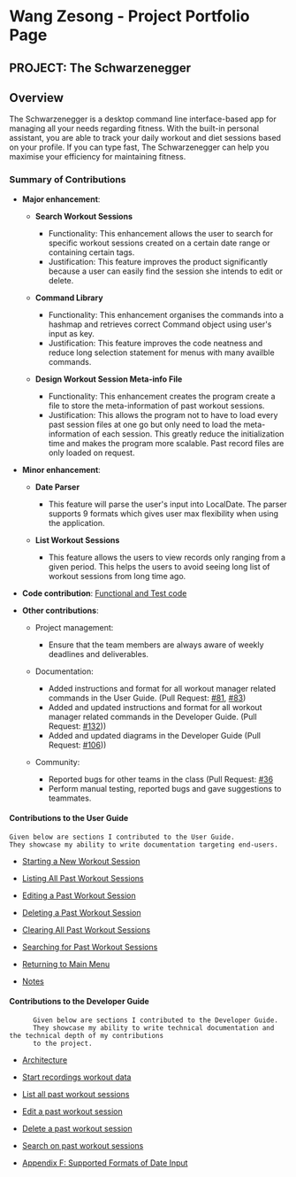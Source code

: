 # Wang Zesong - Project Portfolio Page

## PROJECT: The Schwarzenegger

## Overview
The Schwarzenegger is a desktop command line interface-based app for managing all your needs regarding fitness. With the built-in personal assistant, you are able to track your daily workout and diet sessions based on your profile. If you can type fast, The Schwarzenegger can help you maximise your efficiency for maintaining fitness.

### Summary of Contributions
+ **Major enhancement**:
    + **Search Workout Sessions**
        + Functionality: This enhancement allows the user to search for specific workout sessions created on a certain date range or containing certain tags.
        + Justification: This feature improves the product significantly because a user can easily find the session she intends to edit or delete.
      
    + **Command Library**
        + Functionality: This enhancement organises the commands into a hashmap and retrieves correct Command object using user's input as key.
        + Justification: This feature improves the code neatness and reduce long selection statement for menus with many availble commands. 
         
    + **Design Workout Session Meta-info File**
        + Functionality: This enhancement creates the program create a file to store the meta-information of past workout sessions. 
        + Justification: This allows the program not to have to load every past session files at one go but only need to load the meta-information of each session. This greatly reduce the initialization time and makes the program more scalable. Past record files are only loaded on request.
         
+ **Minor enhancement**:
    + **Date Parser**
        + This feature will parse the user's input into LocalDate. The parser supports 9 formats which gives user max flexibility when using the application.
        
    + **List Workout Sessions**
        + This feature allows the users to view records only ranging from a given period. This helps the users to avoid seeing long list of workout sessions from long time ago.
        
            
+ **Code contribution**: [Functional and Test code](https://nus-cs2113-ay2021s1.github.io/tp-dashboard/#breakdown=true&search=wgzesg&sort=groupTitle&sortWithin=title&since=2020-09-27&timeframe=commit&mergegroup=&groupSelect=groupByRepos&checkedFileTypes=docs~functional-code~test-code~other)
      
+ **Other contributions**:
    + Project management:
        + Ensure that the team members are always aware of weekly deadlines and deliverables.
           
    + Documentation:
         + Added instructions and format for all workout manager related commands in the User Guide. (Pull Request: [#81](https://github.com/AY2021S1-CS2113T-F11-1/tp/pull/81), [#83](https://github.com/AY2021S1-CS2113T-F11-1/tp/pull/83))
         + Added and updated instructions and format for all workout manager related commands in the Developer Guide. (Pull Request: [#132](https://github.com/AY2021S1-CS2113T-F11-1/tp/pull/132)))
         + Added and updated diagrams in the Developer Guide (Pull Request: [#106](https://github.com/AY2021S1-CS2113T-F11-1/tp/pull/106)))
         
    + Community:
        + Reported bugs for other teams in the class (Pull Request: [#36](https://github.com/nus-cs2113-AY2021S1/tp/pulls?q=is%3Aopen+is%3Apr+CS2113-T13-3+)
        + Perform manual testing, reported bugs and gave suggestions to teammates.
             
#### Contributions to the User Guide
```
Given below are sections I contributed to the User Guide.   
They showcase my ability to write documentation targeting end-users.
```

  + [Starting a New Workout Session](https://ay2021s1-cs2113t-f11-1.github.io/tp/UserGuide.html#workout-start) 
  
  + [Listing All Past Workout Sessions](https://ay2021s1-cs2113t-f11-1.github.io/tp/UserGuide.html#workout-list)
  
  + [Editing a Past Workout Session](https://ay2021s1-cs2113t-f11-1.github.io/tp/UserGuide.html#workout-edit)
  
  + [Deleting a Past Workout Session](https://ay2021s1-cs2113t-f11-1.github.io/tp/UserGuide.html#workout-delete)
  
  + [Clearing All Past Workout Sessions](https://ay2021s1-cs2113t-f11-1.github.io/tp/UserGuide.html#workout-clear)
  
  + [Searching for Past Workout Sessions](https://ay2021s1-cs2113t-f11-1.github.io/tp/UserGuide.html#workout-search)
      
  + [Returning to Main Menu](https://ay2021s1-cs2113t-f11-1.github.io/tp/UserGuide.html#workout-end)
  
  + [Notes](https://ay2021s1-cs2113t-f11-1.github.io/tp/UserGuide.html#notes)
      
#### Contributions to the Developer Guide
      
```
      Given below are sections I contributed to the Developer Guide. 
      They showcase my ability to write technical documentation and the technical depth of my contributions
      to the project.
```
      
  + [Architecture](https://ay2021s1-cs2113t-f11-1.github.io/tp/DeveloperGuide.html#architecture)
  
  + [Start recordings workout data](https://ay2021s1-cs2113t-f11-1.github.io/tp/DeveloperGuide.html#creating-a-new-workout-session)
  
  + [List all past workout sessions](https://ay2021s1-cs2113t-f11-1.github.io/tp/DeveloperGuide.html#442-listing-past-workout-sessions)
  
  + [Edit a past workout session](https://ay2021s1-cs2113t-f11-1.github.io/tp/DeveloperGuide.html#443-editing-workout-session)
  
  + [Delete a past workout session](https://ay2021s1-cs2113t-f11-1.github.io/tp/DeveloperGuide.html#444-deleting-a-workout-session)
  
  + [Search on past workout sessions](https://ay2021s1-cs2113t-f11-1.github.io/tp/DeveloperGuide.html#445-searching-based-on-conditions)
  
  + [Appendix F: Supported Formats of Date Input](https://ay2021s1-cs2113t-f11-1.github.io/tp/DeveloperGuide.html#appendix-f-supported-formats-of-date-input)
